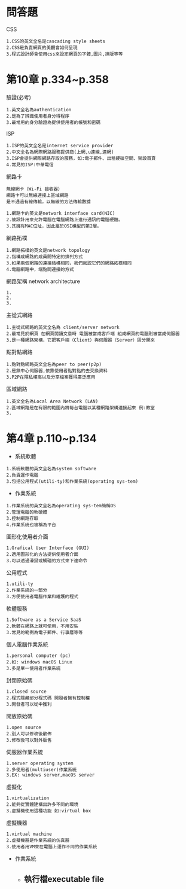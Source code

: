 # 問答題
CSS
```
1.CSS的英文全名是cascading style sheets
2.CSS是負責網頁的美觀會如何呈現
3.程式設計師會使用css來設定網頁的字體,圖片,排版等等
```
# 第10章 p.334~p.358
驗證(必考)
```
1.英文全名為authentication
2.是為了辨識使用者身分得程序
3.最常用的身分驗證為提供使用者的帳號和密碼

```
ISP
```
1.ISP的英文全名是internet service provider
2.中文全名為網際網路服務提供商(上網,u連線,連網)
3.ISP會提供網際網路存取的服務，如:電子郵件、出租硬碟空間、架設首頁
4.常見的ISP:中華電信
```
網路卡 
```
無線網卡（Wi-Fi 接收器）
網路卡可以無線連接上區域網路
是不通過有線傳輸，以無線的方法傳輸數據

1.網路卡的英文是network interface card(NIC)
2.被設計用來允許電腦在電腦網路上進行通訊的電腦硬體。
3.其擁有MAC位址，因此屬於OSI模型的第2層。
```
網路拓樸
```
1.網路拓樸的英文是network topology
2.指構成網路的成員間特定的排列方式
3.如果兩個網路的連接結構相同，我們就説它們的網路拓樸相同
4.電腦網路中，端點間連接的方式
```
網路架構 network architecture
```
1.
2.
3.
```
主從式網路
```
1.主從式網路的英文全名為 client/server network
2.最常見於網頁 在網頁閱讀文章時 電腦被當成客戶端 組成網頁的電腦則被當成伺服器
3.是一種網路架構，它把客戶端（Client）與伺服器（Server）區分開來
```
點對點網路

```
1.點對點網路英文全名為peer to peer(p2p)
2.是無中心伺服器,依靠使用者點對點的去交換資料
3.P2P在隱私權高以及分享檔案獲得廣泛應用

```
區域網路 
```
1.英文全名為Local Area Network (LAN)
2.區域網路是在有限的範圍內將每台電腦以某種網路架構連接起來 例:教室
3.

```
# 第4章 p.110~p.134
- 系統軟體
```
1.系統軟體的英文全名為system software
2.負責運作電腦
3.包括公用程式(utili-ty)和作業系統(operating sys-tem)
```
- 作業系統
```
1.作業系統的英文全名為operating sys-tem簡稱OS
2.管理電腦的軟硬體
3.控制網路存取
4.作業系統也被稱為平台
```
圖形化使用者介面
```
1.Grafical User Interface (GUI)
2.適用圖形化的方法提供使用者介面
3.可以透過滑鼠或觸碰的方式來下達命令
```
公用程式
```
1.utili-ty
2.作業系統的一部分
3.方便使用者電腦作業和維護的程式
```
軟體服務
```
1.Software as a Service SaaS
2.軟體在網路上就可使用，不用安裝
3.常見的範例為電子郵件、行事曆等等
```
個人電腦作業系統
```
1.personal computer (pc) 
2.如: windows macOS Linux
3.多是單一使用者作業系統
```
封閉原始碼
```
1.closed source
2.程式隱藏部分程式碼 開發者擁有控制權
3.開發者可以從中獲利
```
開放原始碼
```
1.open source
2.別人可以修改後散佈
3.修改後可以對外販售
```
伺服器作業系統
```
1.server operating system
2.多使用者(multiuser)作業系統
3.EX: windows server,macOS server
```
虛擬化
```
1.virtualization
2.能夠從實體建構出許多不同的環境
3.虛擬機使用這種功能 如:virtual box

```
虛擬機器
```
1.virtual machine
2.虛擬機器是作業系統的仿真器
3.使用者用VM來在電腦上運作不同的作業系統
```
- 作業系統
  - 執行檔executable file 
    -
